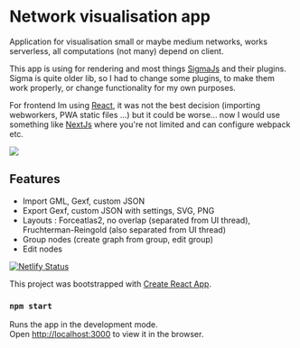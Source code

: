 # Network visualisation app

Application for visualisation small or maybe medium networks, works serverless, all computations (not many) depend on client.

This app is using for rendering and most things [SigmaJs](https://github.com/jacomyal/sigma.js) and their plugins.
Sigma is quite older lib, so I had to change some plugins, to make them work properly, or change functionality for my own purposes. 

For frontend Im using [React](https://reactjs.org/), it was not the best decision (importing webworkers, PWA static files ...) but it could be worse... now I would use something like [NextJs](https://nextjs.org/) where you're not limited and can configure webpack etc.

![](https://media.giphy.com/media/h9KtiB6DgiS2s/giphy.gif)

## Features

- Import GML, Gexf, custom JSON 
- Export Gexf, custom JSON with settings, SVG, PNG
- Layouts : Forceatlas2, no overlap (separated from UI thread), Fruchterman-Reingold (also separated from UI thread)
- Group nodes (create graph from group, edit group)
- Edit nodes


[![Netlify Status](https://api.netlify.com/api/v1/badges/59c0cab6-c3f5-4cd5-ad81-7310b5768843/deploy-status)](https://app.netlify.com/sites/nostalgic-mccarthy-952667/deploys)

This project was bootstrapped with [Create React App](https://github.com/facebook/create-react-app).

### `npm start`

Runs the app in the development mode.<br />
Open [http://localhost:3000](http://localhost:3000) to view it in the browser.
